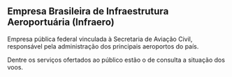Empresa Brasileira de Infraestrutura Aeroportuária (Infraero)
---

Empresa pública federal vinculada à Secretaria de Aviação Civil, responsável pela administração dos principais aeroportos do país.

Dentre os serviços ofertados ao público estão o de consulta a situação dos voos.